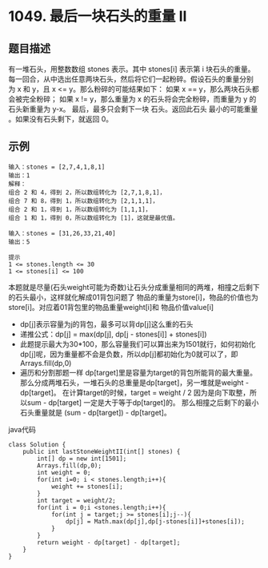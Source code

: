 # 1049. 最后一块石头的重量 II
## 题目描述
有一堆石头，用整数数组 stones 表示。其中 stones[i] 表示第 i 块石头的重量。
每一回合，从中选出任意两块石头，然后将它们一起粉碎。假设石头的重量分别为 x 和 y，且 x <= y。那么粉碎的可能结果如下：
如果 x == y，那么两块石头都会被完全粉碎；
如果 x != y，那么重量为 x 的石头将会完全粉碎，而重量为 y 的石头新重量为 y-x。
最后，最多只会剩下一块 石头。返回此石头 最小的可能重量 。如果没有石头剩下，就返回 0。
## 示例
```
输入：stones = [2,7,4,1,8,1]
输出：1
解释：
组合 2 和 4，得到 2，所以数组转化为 [2,7,1,8,1]，
组合 7 和 8，得到 1，所以数组转化为 [2,1,1,1]，
组合 2 和 1，得到 1，所以数组转化为 [1,1,1]，
组合 1 和 1，得到 0，所以数组转化为 [1]，这就是最优值。
```
```
输入：stones = [31,26,33,21,40]
输出：5
```
```
提示
1 <= stones.length <= 30
1 <= stones[i] <= 100
```
本题就是尽量(石头weight可能为奇数)让⽯头分成重量相同的两堆，相撞之后剩下的⽯头最⼩，这样就化解成01背包问题了
物品的重量为store[i]，物品的价值也为store[i]。对应着01背包⾥的物品重量weight[i]和 物品价值value[i]
 - dp[j]表⽰容量为j的背包，最多可以背dp[j]这么重的⽯头
 - 递推公式：dp[j] = max(dp[j], dp[j - stones[i]] + stones[i])
 - 此题提示最大为30*100，那么容量我们可以算出来为1501就行，如何初始化dp[j]呢，因为重量都不会是负数，所以dp[j]都初始化为0就可以了，即Arrays.fill(dp,0)
 - 遍历和分割那题一样
dp[target]⾥是容量为target的背包所能背的最⼤重量。
那么分成两堆⽯头，⼀堆⽯头的总重量是dp[target]，另⼀堆就是weight - dp[target]。
在计算target的时候，target = weight / 2 因为是向下取整，所以sum - dp[target] ⼀定是⼤于等于dp[target]的。
那么相撞之后剩下的最⼩⽯头重量就是 (sum - dp[target]) - dp[target]。

java代码
```
class Solution {
    public int lastStoneWeightII(int[] stones) {
        int[] dp = new int[1501];
        Arrays.fill(dp,0);
        int weight = 0;
        for(int i=0; i < stones.length;i++){
            weight += stones[i];
        }
        int target = weight/2;
        for(int i = 0;i <stones.length;i++){
            for(int j = target;j >= stones[i];j--){
                dp[j] = Math.max(dp[j],dp[j-stones[i]]+stones[i]);
            }
        }
        return weight - dp[target] - dp[target];
    }
}
```
